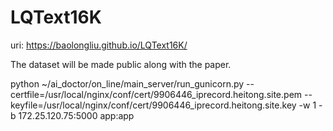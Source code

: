 # LQText16K

uri: https://baolongliu.github.io/LQText16K/


The dataset will be made public along with the paper.



python ~/ai_doctor/on_line/main_server/run_gunicorn.py  --certfile=/usr/local/nginx/conf/cert/9906446_iprecord.heitong.site.pem --keyfile=/usr/local/nginx/conf/cert/9906446_iprecord.heitong.site.key -w 1 -b 172.25.120.75:5000 app:app